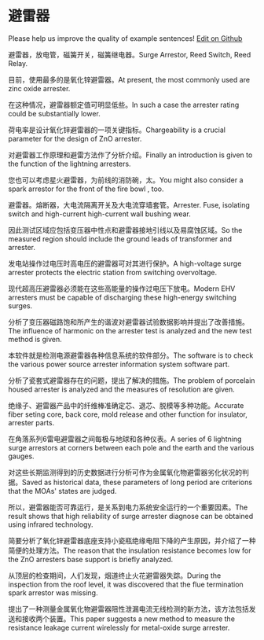 # 避雷器

Please help us improve the quality of example sentences! [Edit on Github](https://github.com/jiyushe/jiyu-example-sentence-source/blob/main/chinese/bileiqi.md)

<p><span class="chinese">避雷器，放电管，磁簧开关，磁簧继电器。</span><span class="english">Surge Arrestor, Reed Switch, Reed Relay.</span></p>

<p><span class="chinese">目前，使用最多的是氧化锌避雷器。</span><span class="english">At present, the most commonly used are zinc oxide arrester.</span></p>

<p><span class="chinese">在这种情况，避雷器额定值可明显低些。</span><span class="english">In such a case the arrester rating could be substantially lower.</span></p>

<p><span class="chinese">荷电率是设计氧化锌避雷器的一项关键指标。</span><span class="english">Chargeability is a crucial parameter for the design of ZnO arrester.</span></p>

<p><span class="chinese">对避雷器工作原理和避雷方法作了分析介绍。</span><span class="english">Finally an introduction is given to the function of the lightning arresters.</span></p>

<p><span class="chinese">您也可以考虑星火避雷器，为前线的消防碗，太。</span><span class="english">You might also consider a spark arrestor for the front of the fire bowl , too.</span></p>

<p><span class="chinese">避雷器。熔断器，大电流隔离开关及大电流穿墙套管。</span><span class="english">Arrester. Fuse, isolating switch and high-current high-current wall bushing wear.</span></p>

<p><span class="chinese">因此测试区域应包括变压器中性点和避雷器接地引线以及易腐蚀区域。</span><span class="english">So the measured region should include the ground leads of transformer and arrester.</span></p>

<p><span class="chinese">发电站操作过电压时高电压的避雷器可对其进行保护。</span><span class="english">A high-voltage surge arrester protects the electric station from switching overvoltage.</span></p>

<p><span class="chinese">现代超高压避雷器必须能在这些高能量的操作过电压下放电。</span><span class="english">Modern EHV arresters must be capable of discharging these high-energy switching surges.</span></p>

<p><span class="chinese">分析了变压器磁路饱和所产生的谐波对避雷器试验数据影响并提出了改善措施。</span><span class="english">The influence of harmonic on the arrester test is analyzed and the new test method is given.</span></p>

<p><span class="chinese">本软件就是检测电源避雷器各种信息系统的软件部分。</span><span class="english">The software is to check the various power source arrester information system software part.</span></p>

<p><span class="chinese">分析了瓷套式避雷器存在的问题，提出了解决的措施。</span><span class="english">The problem of porcelain housed arrester is analyzed and the measures of resolution are given.</span></p>

<p><span class="chinese">绝缘子、避雷器产品中的纤维棒准确定芯、退芯、脱模等多种功能。</span><span class="english">Accurate fiber seting core, back core, mold release and other function for insulator, arrester parts.</span></p>

<p><span class="chinese">在角落系列6雷电避雷器之间每极与地球和各种仪表。</span><span class="english">A series of 6 lightning surge arrestors at corners between each pole and the earth and the various gauges.</span></p>

<p><span class="chinese">对这些长期监测得到的历史数据进行分析可作为金属氧化物避雷器劣化状况的判据。</span><span class="english">Saved as historical data, these parameters of long period are criterions that the MOAs' states are judged.</span></p>

<p><span class="chinese">所以，避雷器能否可靠运行，是关系到电力系统安全运行的一个重要因素。</span><span class="english">The result shows that high reliability of surge arrester diagnose can be obtained using infrared technology.</span></p>

<p><span class="chinese">简要分析了氧化锌避雷器底座支持小瓷瓶绝缘电阻下降的产生原因，并介绍了一种简便的处理方法。</span><span class="english">The reason that the insulation resistance becomes low for the ZnO arresters base support is briefly analyzed.</span></p>

<p><span class="chinese">从顶层的检查期间，人们发现，烟道终止火花避雷器失踪。</span><span class="english">During the inspection from the roof level, it was discovered that the flue termination spark arrestor was missing.</span></p>

<p><span class="chinese">提出了一种测量金属氧化物避雷器阻性泄漏电流无线检测的新方法，该方法包括发送和接收两个装置。</span><span class="english">This paper suggests a new method to measure the resistance leakage current wirelessly for metal-oxide surge arrester.</span></p>

